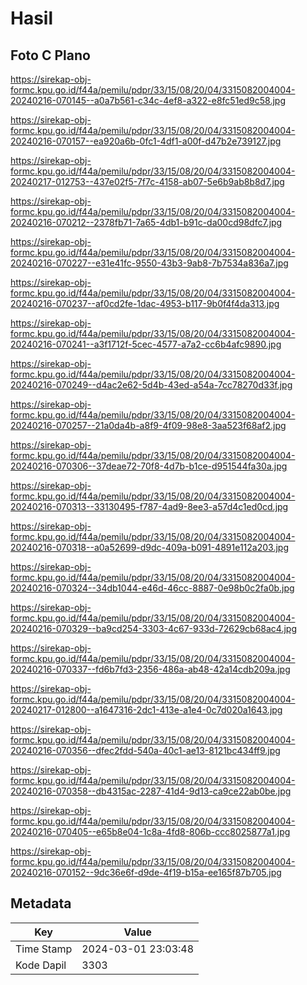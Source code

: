 # Hasil

## Foto C Plano

https://sirekap-obj-formc.kpu.go.id/f44a/pemilu/pdpr/33/15/08/20/04/3315082004004-20240216-070145--a0a7b561-c34c-4ef8-a322-e8fc51ed9c58.jpg

https://sirekap-obj-formc.kpu.go.id/f44a/pemilu/pdpr/33/15/08/20/04/3315082004004-20240216-070157--ea920a6b-0fc1-4df1-a00f-d47b2e739127.jpg

https://sirekap-obj-formc.kpu.go.id/f44a/pemilu/pdpr/33/15/08/20/04/3315082004004-20240217-012753--437e02f5-7f7c-4158-ab07-5e6b9ab8b8d7.jpg

https://sirekap-obj-formc.kpu.go.id/f44a/pemilu/pdpr/33/15/08/20/04/3315082004004-20240216-070212--2378fb71-7a65-4db1-b91c-da00cd98dfc7.jpg

https://sirekap-obj-formc.kpu.go.id/f44a/pemilu/pdpr/33/15/08/20/04/3315082004004-20240216-070227--e31e41fc-9550-43b3-9ab8-7b7534a836a7.jpg

https://sirekap-obj-formc.kpu.go.id/f44a/pemilu/pdpr/33/15/08/20/04/3315082004004-20240216-070237--af0cd2fe-1dac-4953-b117-9b0f4f4da313.jpg

https://sirekap-obj-formc.kpu.go.id/f44a/pemilu/pdpr/33/15/08/20/04/3315082004004-20240216-070241--a3f1712f-5cec-4577-a7a2-cc6b4afc9890.jpg

https://sirekap-obj-formc.kpu.go.id/f44a/pemilu/pdpr/33/15/08/20/04/3315082004004-20240216-070249--d4ac2e62-5d4b-43ed-a54a-7cc78270d33f.jpg

https://sirekap-obj-formc.kpu.go.id/f44a/pemilu/pdpr/33/15/08/20/04/3315082004004-20240216-070257--21a0da4b-a8f9-4f09-98e8-3aa523f68af2.jpg

https://sirekap-obj-formc.kpu.go.id/f44a/pemilu/pdpr/33/15/08/20/04/3315082004004-20240216-070306--37deae72-70f8-4d7b-b1ce-d951544fa30a.jpg

https://sirekap-obj-formc.kpu.go.id/f44a/pemilu/pdpr/33/15/08/20/04/3315082004004-20240216-070313--33130495-f787-4ad9-8ee3-a57d4c1ed0cd.jpg

https://sirekap-obj-formc.kpu.go.id/f44a/pemilu/pdpr/33/15/08/20/04/3315082004004-20240216-070318--a0a52699-d9dc-409a-b091-4891e112a203.jpg

https://sirekap-obj-formc.kpu.go.id/f44a/pemilu/pdpr/33/15/08/20/04/3315082004004-20240216-070324--34db1044-e46d-46cc-8887-0e98b0c2fa0b.jpg

https://sirekap-obj-formc.kpu.go.id/f44a/pemilu/pdpr/33/15/08/20/04/3315082004004-20240216-070329--ba9cd254-3303-4c67-933d-72629cb68ac4.jpg

https://sirekap-obj-formc.kpu.go.id/f44a/pemilu/pdpr/33/15/08/20/04/3315082004004-20240216-070337--fd6b7fd3-2356-486a-ab48-42a14cdb209a.jpg

https://sirekap-obj-formc.kpu.go.id/f44a/pemilu/pdpr/33/15/08/20/04/3315082004004-20240217-012800--a1647316-2dc1-413e-a1e4-0c7d020a1643.jpg

https://sirekap-obj-formc.kpu.go.id/f44a/pemilu/pdpr/33/15/08/20/04/3315082004004-20240216-070356--dfec2fdd-540a-40c1-ae13-8121bc434ff9.jpg

https://sirekap-obj-formc.kpu.go.id/f44a/pemilu/pdpr/33/15/08/20/04/3315082004004-20240216-070358--db4315ac-2287-41d4-9d13-ca9ce22ab0be.jpg

https://sirekap-obj-formc.kpu.go.id/f44a/pemilu/pdpr/33/15/08/20/04/3315082004004-20240216-070405--e65b8e04-1c8a-4fd8-806b-ccc8025877a1.jpg

https://sirekap-obj-formc.kpu.go.id/f44a/pemilu/pdpr/33/15/08/20/04/3315082004004-20240216-070152--9dc36e6f-d9de-4f19-b15a-ee165f87b705.jpg


## Metadata

| Key        | Value               |
| ---------- | ------------------- |
| Time Stamp | 2024-03-01 23:03:48 |
| Kode Dapil | 3303                |



